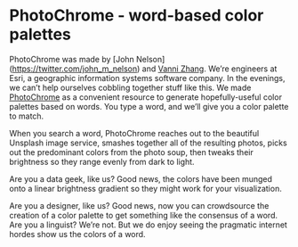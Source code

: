 # PhotoChrome - word-based color palettes

PhotoChrome was made by [John Nelson] (https://twitter.com/john_m_nelson) and [Vanni Zhang](http://tofuballs.com/). We’re engineers at Esri, a geographic information systems software company. In the evenings, we can’t help ourselves cobbling together stuff like this. We made [PhotoChrome](http://photochrome.io/) as a convenient resource to generate hopefully-useful color palettes based on words. You type a word, and we’ll give you a color palette to match.

When you search a word, PhotoChrome reaches out to the beautiful Unsplash image service, smashes together all of the resulting photos, picks out the predominant colors from the photo soup, then tweaks their brightness so they range evenly from dark to light.

Are you a data geek, like us? Good news, the colors have been munged onto a linear brightness gradient so they might work for your visualization.

Are you a designer, like us? Good news, now you can crowdsource the creation of a color palette to get something like the consensus of a word. Are you a linguist? We’re not. But we do enjoy seeing the pragmatic internet hordes show us the colors of a word.

